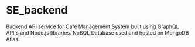 # SE_backend
Backend API service for Cafe Management System built using GraphQL API's and Node.js libraries. NoSQL Database used and hosted on MongoDB Atlas.

